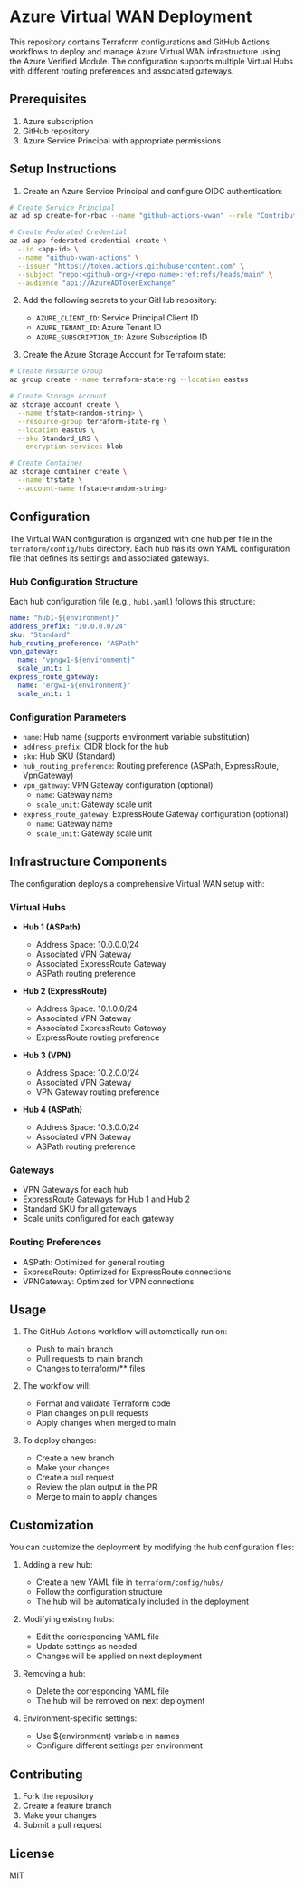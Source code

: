 # Azure Virtual WAN Deployment

This repository contains Terraform configurations and GitHub Actions workflows to deploy and manage Azure Virtual WAN infrastructure using the Azure Verified Module. The configuration supports multiple Virtual Hubs with different routing preferences and associated gateways.

## Prerequisites

1. Azure subscription
2. GitHub repository
3. Azure Service Principal with appropriate permissions

## Setup Instructions

1. Create an Azure Service Principal and configure OIDC authentication:

```bash
# Create Service Principal
az ad sp create-for-rbac --name "github-actions-vwan" --role "Contributor" --scopes /subscriptions/<subscription-id>

# Create Federated Credential
az ad app federated-credential create \
  --id <app-id> \
  --name "github-vwan-actions" \
  --issuer "https://token.actions.githubusercontent.com" \
  --subject "repo:<github-org>/<repo-name>:ref:refs/heads/main" \
  --audience "api://AzureADTokenExchange"
```

2. Add the following secrets to your GitHub repository:
   - `AZURE_CLIENT_ID`: Service Principal Client ID
   - `AZURE_TENANT_ID`: Azure Tenant ID
   - `AZURE_SUBSCRIPTION_ID`: Azure Subscription ID

3. Create the Azure Storage Account for Terraform state:

```bash
# Create Resource Group
az group create --name terraform-state-rg --location eastus

# Create Storage Account
az storage account create \
  --name tfstate<random-string> \
  --resource-group terraform-state-rg \
  --location eastus \
  --sku Standard_LRS \
  --encryption-services blob

# Create Container
az storage container create \
  --name tfstate \
  --account-name tfstate<random-string>
```

## Configuration

The Virtual WAN configuration is organized with one hub per file in the `terraform/config/hubs` directory. Each hub has its own YAML configuration file that defines its settings and associated gateways.

### Hub Configuration Structure

Each hub configuration file (e.g., `hub1.yaml`) follows this structure:

```yaml
name: "hub1-${environment}"
address_prefix: "10.0.0.0/24"
sku: "Standard"
hub_routing_preference: "ASPath"
vpn_gateway:
  name: "vpngw1-${environment}"
  scale_unit: 1
express_route_gateway:
  name: "ergw1-${environment}"
  scale_unit: 1
```

### Configuration Parameters

- `name`: Hub name (supports environment variable substitution)
- `address_prefix`: CIDR block for the hub
- `sku`: Hub SKU (Standard)
- `hub_routing_preference`: Routing preference (ASPath, ExpressRoute, VpnGateway)
- `vpn_gateway`: VPN Gateway configuration (optional)
  - `name`: Gateway name
  - `scale_unit`: Gateway scale unit
- `express_route_gateway`: ExpressRoute Gateway configuration (optional)
  - `name`: Gateway name
  - `scale_unit`: Gateway scale unit

## Infrastructure Components

The configuration deploys a comprehensive Virtual WAN setup with:

### Virtual Hubs
- **Hub 1 (ASPath)**
  - Address Space: 10.0.0.0/24
  - Associated VPN Gateway
  - Associated ExpressRoute Gateway
  - ASPath routing preference

- **Hub 2 (ExpressRoute)**
  - Address Space: 10.1.0.0/24
  - Associated VPN Gateway
  - Associated ExpressRoute Gateway
  - ExpressRoute routing preference

- **Hub 3 (VPN)**
  - Address Space: 10.2.0.0/24
  - Associated VPN Gateway
  - VPN Gateway routing preference

- **Hub 4 (ASPath)**
  - Address Space: 10.3.0.0/24
  - Associated VPN Gateway
  - ASPath routing preference

### Gateways
- VPN Gateways for each hub
- ExpressRoute Gateways for Hub 1 and Hub 2
- Standard SKU for all gateways
- Scale units configured for each gateway

### Routing Preferences
- ASPath: Optimized for general routing
- ExpressRoute: Optimized for ExpressRoute connections
- VPNGateway: Optimized for VPN connections

## Usage

1. The GitHub Actions workflow will automatically run on:
   - Push to main branch
   - Pull requests to main branch
   - Changes to terraform/** files

2. The workflow will:
   - Format and validate Terraform code
   - Plan changes on pull requests
   - Apply changes when merged to main

3. To deploy changes:
   - Create a new branch
   - Make your changes
   - Create a pull request
   - Review the plan output in the PR
   - Merge to main to apply changes

## Customization

You can customize the deployment by modifying the hub configuration files:

1. Adding a new hub:
   - Create a new YAML file in `terraform/config/hubs/`
   - Follow the configuration structure
   - The hub will be automatically included in the deployment

2. Modifying existing hubs:
   - Edit the corresponding YAML file
   - Update settings as needed
   - Changes will be applied on next deployment

3. Removing a hub:
   - Delete the corresponding YAML file
   - The hub will be removed on next deployment

4. Environment-specific settings:
   - Use ${environment} variable in names
   - Configure different settings per environment

## Contributing

1. Fork the repository
2. Create a feature branch
3. Make your changes
4. Submit a pull request

## License

MIT 